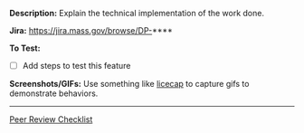 <!-- NOTE: Please just put "N/A" for any section below that isn't applicable to the work you've done, do not omit entirely. -->

**Description:**
Explain the technical implementation of the work done.


**Jira:**
https://jira.mass.gov/browse/DP-****


**To Test:**
- [ ] Add steps to test this feature


**Screenshots/GIFs:**
Use something like [licecap](http://www.cockos.com/licecap/) to capture gifs to demonstrate behaviors.

---

[Peer Review Checklist](https://github.com/massgov/mass/blob/develop/docs/peer_review_checklist.md)
